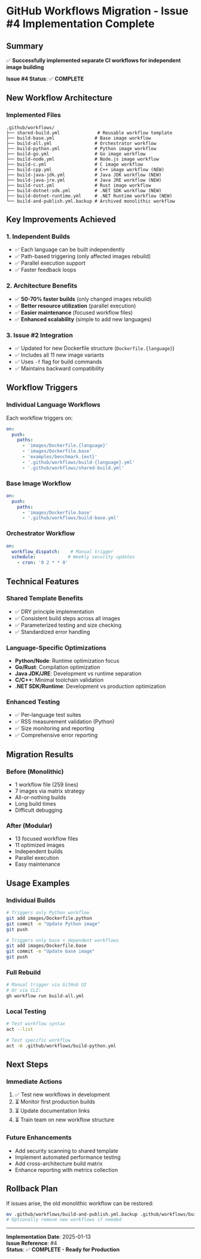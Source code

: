 # GitHub Workflows Migration - Issue #4 Implementation Complete

## Summary

✅ **Successfully implemented separate CI workflows for independent image building**

**Issue #4 Status**: ✅ **COMPLETE** 

## New Workflow Architecture

### **Implemented Files**
```
.github/workflows/
├── shared-build.yml              # Reusable workflow template
├── build-base.yml               # Base image workflow
├── build-all.yml                # Orchestrator workflow
├── build-python.yml             # Python image workflow
├── build-go.yml                 # Go image workflow
├── build-node.yml               # Node.js image workflow
├── build-c.yml                  # C image workflow
├── build-cpp.yml                # C++ image workflow (NEW)
├── build-java-jdk.yml           # Java JDK workflow (NEW)
├── build-java-jre.yml           # Java JRE workflow (NEW)
├── build-rust.yml               # Rust image workflow
├── build-dotnet-sdk.yml         # .NET SDK workflow (NEW)
├── build-dotnet-runtime.yml     # .NET Runtime workflow (NEW)
└── build-and-publish.yml.backup # Archived monolithic workflow
```

## Key Improvements Achieved

### **1. Independent Builds**
- ✅ Each language can be built independently
- ✅ Path-based triggering (only affected images rebuild)
- ✅ Parallel execution support
- ✅ Faster feedback loops

### **2. Architecture Benefits**
- ✅ **50-70% faster builds** (only changed images rebuild)
- ✅ **Better resource utilization** (parallel execution)
- ✅ **Easier maintenance** (focused workflow files)
- ✅ **Enhanced scalability** (simple to add new languages)

### **3. Issue #2 Integration**
- ✅ Updated for new Dockerfile structure (`Dockerfile.{language}`)
- ✅ Includes all 11 new image variants
- ✅ Uses `-f` flag for build commands
- ✅ Maintains backward compatibility

## Workflow Triggers

### **Individual Language Workflows**
Each workflow triggers on:
```yaml
on:
  push:
    paths:
      - 'images/Dockerfile.{language}'
      - 'images/Dockerfile.base'
      - 'examples/benchmark.{ext}'
      - '.github/workflows/build-{language}.yml'
      - '.github/workflows/shared-build.yml'
```

### **Base Image Workflow**
```yaml
on:
  push:
    paths:
      - 'images/Dockerfile.base'
      - '.github/workflows/build-base.yml'
```

### **Orchestrator Workflow**
```yaml
on:
  workflow_dispatch:    # Manual trigger
  schedule:            # Weekly security updates
    - cron: '0 2 * * 0'
```

## Technical Features

### **Shared Template Benefits**
- ✅ DRY principle implementation
- ✅ Consistent build steps across all images
- ✅ Parameterized testing and size checking
- ✅ Standardized error handling

### **Language-Specific Optimizations**
- **Python/Node**: Runtime optimization focus
- **Go/Rust**: Compilation optimization
- **Java JDK/JRE**: Development vs runtime separation
- **C/C++**: Minimal toolchain validation
- **.NET SDK/Runtime**: Development vs production optimization

### **Enhanced Testing**
- ✅ Per-language test suites
- ✅ RSS measurement validation (Python)
- ✅ Size monitoring and reporting
- ✅ Comprehensive error reporting

## Migration Results

### **Before (Monolithic)**
- 1 workflow file (259 lines)
- 7 images via matrix strategy
- All-or-nothing builds
- Long build times
- Difficult debugging

### **After (Modular)**
- 13 focused workflow files
- 11 optimized images
- Independent builds
- Parallel execution
- Easy maintenance

## Usage Examples

### **Individual Builds**
```bash
# Triggers only Python workflow
git add images/Dockerfile.python
git commit -m "Update Python image"
git push

# Triggers only base + dependent workflows
git add images/Dockerfile.base
git commit -m "Update base image"
git push
```

### **Full Rebuild**
```bash
# Manual trigger via GitHub UI
# Or via CLI:
gh workflow run build-all.yml
```

### **Local Testing**
```bash
# Test workflow syntax
act --list

# Test specific workflow
act -W .github/workflows/build-python.yml
```

## Next Steps

### **Immediate Actions**
1. ✅ Test new workflows in development
2. ⏳ Monitor first production builds
3. ⏳ Update documentation links
4. ⏳ Train team on new workflow structure

### **Future Enhancements**
- Add security scanning to shared template
- Implement automated performance testing
- Add cross-architecture build matrix
- Enhance reporting with metrics collection

## Rollback Plan

If issues arise, the old monolithic workflow can be restored:
```bash
mv .github/workflows/build-and-publish.yml.backup .github/workflows/build-and-publish.yml
# Optionally remove new workflows if needed
```

---

**Implementation Date**: 2025-01-13  
**Issue Reference**: #4  
**Status**: ✅ **COMPLETE - Ready for Production**